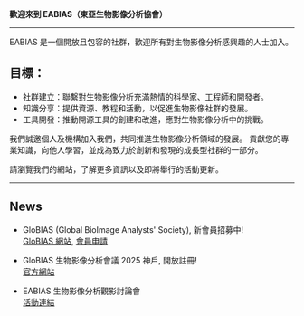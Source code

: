 **歡迎來到 EABIAS（東亞生物影像分析協會）**

---------------------------------
EABIAS 是一個開放且包容的社群，歡迎所有對生物影像分析感興趣的人士加入。

## 目標： 
- 社群建立：聯繫對生物影像分析充滿熱情的科學家、工程師和開發者。  
- 知識分享：提供資源、教程和活動，以促進生物影像社群的發展。  
- 工具開發：推動開源工具的創建和改進，應對生物影像分析中的挑戰。  

我們誠邀個人及機構加入我們，共同推進生物影像分析領域的發展。
貢獻您的專業知識，向他人學習，並成為致力於創新和發現的成長型社群的一部分。

請瀏覽我們的網站，了解更多資訊以及即將舉行的活動更新。  

---------------------------------
## News ##

- GloBIAS (Global BioImage Analysts' Society), 新會員招募中!  
[GloBIAS 網站](https://www.globias.org/), [會員申請](https://www.globias.org/about-globias/globias-association)

- GloBIAS 生物影像分析會議 2025 神戶, 開放註冊!  
[官方網站](https://www.globias.org/activities/bioimage-analysis-conference-2025-in-kobe) 

- EABIAS 生物影像分析觀影討論會  
[活動連結](https://docs.google.com/document/d/14mRHf7DGSZsFjaJhhjdbVZDhxe5GPa-8wV1EXQE5PuI/edit?usp=sharing)


